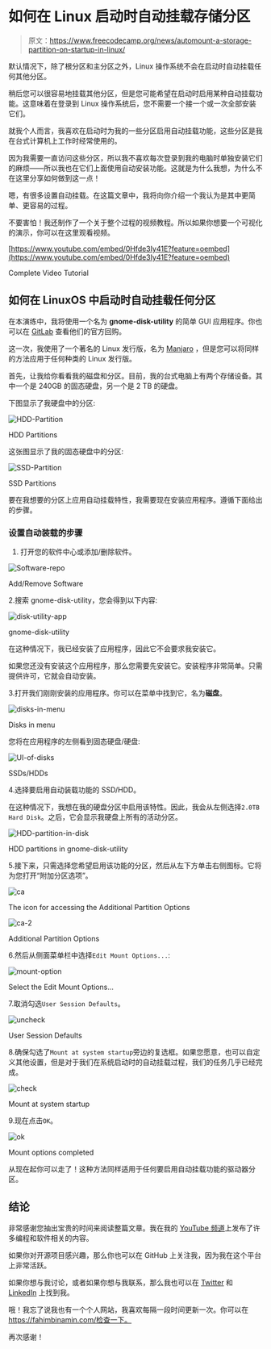 # 如何在 Linux 启动时自动挂载存储分区

> 原文：<https://www.freecodecamp.org/news/automount-a-storage-partition-on-startup-in-linux/>

默认情况下，除了根分区和主分区之外，Linux 操作系统不会在启动时自动挂载任何其他分区。

稍后您可以很容易地挂载其他分区，但是您可能希望在启动时启用某种自动挂载功能。这意味着在登录到 Linux 操作系统后，您不需要一个接一个或一次全部安装它们。

就我个人而言，我喜欢在启动时为我的一些分区启用自动挂载功能，这些分区是我在台式计算机上工作时经常使用的。

因为我需要一直访问这些分区，所以我不喜欢每次登录到我的电脑时单独安装它们的麻烦——所以我也在它们上面使用自动安装功能。这就是为什么我想，为什么不在这里分享如何做到这一点！

嗯，有很多设置自动挂载。在这篇文章中，我将向你介绍一个我认为是其中更简单、更容易的过程。

不要害怕！我还制作了一个关于整个过程的视频教程。所以如果你想要一个可视化的演示，你可以在这里观看视频。

[https://www.youtube.com/embed/0Hfde3Iy41E?feature=oembed](https://www.youtube.com/embed/0Hfde3Iy41E?feature=oembed)

Complete Video Tutorial

## 如何在 LinuxOS 中启动时自动挂载任何分区

在本演练中，我将使用一个名为 **gnome-disk-utility** 的简单 GUI 应用程序。你也可以在 [GitLab](https://gitlab.gnome.org/GNOME/gnome-disk-utility) 查看他们的官方回购。

这一次，我使用了一个著名的 Linux 发行版，名为 [Manjaro](https://manjaro.org/) ，但是您可以将同样的方法应用于任何种类的 Linux 发行版。

首先，让我给你看看我的磁盘和分区。目前，我的台式电脑上有两个存储设备。其中一个是 240GB 的固态硬盘，另一个是 2 TB 的硬盘。

下图显示了我硬盘中的分区:

![HDD-Partition](img/8468e557c0ef08101e3e983855ade871.png)

HDD Partitions

这张图显示了我的固态硬盘中的分区:

![SSD-Partition](img/6ad7f3ead2b29f7a4c15bfb692be2e50.png)

SSD Partitions

要在我想要的分区上应用自动挂载特性，我需要现在安装应用程序。遵循下面给出的步骤。

### 设置自动装载的步骤

1.  打开您的软件中心或添加/删除软件。

![Software-repo](img/2e0f4997372297d94c9774345788b050.png)

Add/Remove Software

2.搜索 gnome-disk-utility，您会得到以下内容:

![disk-utility-app](img/cf99d1a37d7c009c966db6bf76c478e2.png)

gnome-disk-utility

在这种情况下，我已经安装了应用程序，因此它不会要求我安装它。

如果您还没有安装这个应用程序，那么您需要先安装它。安装程序非常简单。只需提供许可，它就会自动安装。

3.打开我们刚刚安装的应用程序。你可以在菜单中找到它，名为**磁盘**。

![disks-in-menu](img/abfef2bdded6bf410c3f1b1cc4766732.png)

Disks in menu

您将在应用程序的左侧看到固态硬盘/硬盘:

![UI-of-disks](img/1ce9928faee1aab9de941c07b6e14746.png)

SSDs/HDDs

4.选择要启用自动装载功能的 SSD/HDD。

在这种情况下，我想在我的硬盘分区中启用该特性。因此，我会从左侧选择`2.0TB Hard Disk`。之后，它会显示我硬盘上所有的活动分区。

![HDD-partition-in-disk](img/2f301b02deb4e8f0162f51945344ecf4.png)

HDD partitions in gnome-disk-utility

5.接下来，只需选择您希望启用该功能的分区，然后从左下方单击右侧图标。它将为您打开“附加分区选项”。

![ca](img/853437828abfa5b1fefd3d177ffb48f4.png)

The icon for accessing the Additional Partition Options

![ca-2](img/fc58f71bbf9f49b51f08c4482b312f99.png)

Additional Partition Options

6.然后从侧面菜单栏中选择`Edit Mount Options...`:

![mount-option](img/7681854911aeb9180caeaf3f5da7deac.png)

Select the Edit Mount Options...

7.取消勾选`User Session Defaults`。

![uncheck](img/00c78fde7c75b7352da86c68fabaa280.png)

User Session Defaults

8.确保勾选了`Mount at system startup`旁边的复选框。如果您愿意，也可以自定义其他设置，但是对于我们在系统启动时的自动挂载过程，我们的任务几乎已经完成。

![check](img/62e7ad31dd80db75f98c395944a770a0.png)

Mount at system startup

9.现在点击`OK`。

![ok](img/ec1e2858b25fdd8eb7d8057f5cd18921.png)

Mount options completed

从现在起你可以走了！这种方法同样适用于任何要启用自动挂载功能的驱动器分区。

## 结论

非常感谢您抽出宝贵的时间来阅读整篇文章。我在我的 [YouTube 频道](https://www.youtube.com/channel/UCEF4lxmpBKV2oYCSFH6ExIQ)上发布了许多编程和软件相关的内容。

如果你对开源项目感兴趣，那么你也可以在 GitHub 上关注我，因为我在这个平台上非常活跃。

如果你想与我讨论，或者如果你想与我联系，那么我也可以在 [Twitter](https://twitter.com/Fahim_FBA) 和 [LinkedIn](https://www.linkedin.com/in/fahimfba/) 上找到我。

哦！我忘了说我也有一个个人网站，我喜欢每隔一段时间更新一次。你可以在 https://fahimbinamin.com/检查一下。

再次感谢！